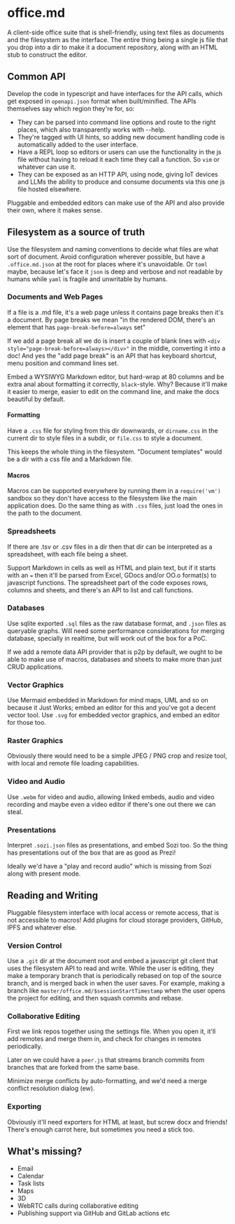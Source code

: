 # office.md

A client-side office suite that is shell-friendly, using text files as
documents and the filesystem as the interface. The entire thing being a single
js file that you drop into a dir to make it a document repository, along with
an HTML stub to construct the editor.

## Common API

Develop the code in typescript and have interfaces for the API calls, which
get exposed in `openapi.json` format when built/minified. The APIs themselves
say which region they're for, so:

* They can be parsed into command line options and route to the right places,
  which also transparently works with --help.
* They're tagged with UI hints, so adding new document handling code is
  automatically added to the user interface.
* Have a REPL loop so editors or users can use the functionality in the js
  file without having to reload it each time they call a function. So `vim`
  or whatever can use it.
* They can be exposed as an HTTP API, using node, giving IoT devices and LLMs
  the ability to produce and consume documents via this one js file hosted
  elsewhere.

Pluggable and embedded editors can make use of the API and also provide their
own, where it makes sense.

## Filesystem as a source of truth

Use the filesystem and naming conventions to decide what files are what sort
of document. Avoid configuration wherever possible, but have a
`.office.md.json` at the root for places where it's unavoidable. Or `toml`
maybe, because let's face it `json` is deep and verbose and not readable
by humans while `yaml` is fragile and unwritable by humans.

### Documents and Web Pages

If a file is a .md file, it's a web page unless it contains page breaks then
it's a document. By page breaks we mean "in the rendered DOM, there's an
element that has `page-break-before=always` set"

If we add a page break all we do is insert a couple of blank lines with 
`<div style="page-break-before=always></div>"` in the middle, converting it
into a doc! And yes the "add page break" is an API that has keyboard shortcut,
menu position and command lines set.

Embed a WYSIWYG Markdown editor, but hard-wrap at 80 columns and be extra anal
about formatting it correctly, `black`-style. Why? Because it'll make it
easier to merge, easier to edit on the command line, and make the docs
beautiful by default.

#### Formatting

Have a `.css` file for styling from this dir downwards, or `dirname.css` in the
current dir to style files in a subdir, or `file.css` to style a document.

This keeps the whole thing in the filesystem. "Document templates" would be a
dir with a css file and a Markdown file.

#### Macros

Macros can be supported everywhere by running them in a `require('vm')` sandbox
so they don't have access to the filesystem like the main application does. Do
the same thing as with `.css` files, just load the ones in the path to the
document.

### Spreadsheets

If there are .tsv or .csv files in a dir then that dir can be interpreted as a
spreadsheet, with each file being a sheet.

Support Markdown in cells as well as HTML and plain text, but if it starts with
an `=` then it'll be parsed from Excel, GDocs and/or OO.o format(s) to
javascript functions. The spreadsheet part of the code exposes rows, columns
and sheets, and there's an API to list and call functions.

### Databases

Use sqlite exported `.sql` files as the raw database format, and `.json` files
as queryable graphs. Will need some performance considerations for merging
database, specially in realtime, but will work out of the box for a PoC.

If we add a remote data API provider that is p2p by default, we ought to be
able to make use of macros, databases and sheets to make more than just CRUD
applications.

### Vector Graphics

Use Mermaid embedded in Markdown for mind maps, UML and so on because it Just
Works; embed an editor for this and you've got a decent vector tool. Use
`.svg` for embedded vector graphics, and embed an editor for those too.

### Raster Graphics

Obviously there would need to be a simple JPEG / PNG crop and resize tool,
with local and remote file loading capabilities.

### Video and Audio

Use `.webm` for video and audio, allowing linked embeds, audio and video
recording and maybe even a video editor if there's one out there we can steal.

### Presentations

Interpret `.sozi.json` files as presentations, and embed Sozi too. So the thing
has presentations out of the box that are as good as Prezi!

Ideally we'd have a "play and record audio" which is missing from Sozi along
with present mode.

## Reading and Writing

Pluggable filesystem interface with local access or remote access, that is not
accessible to macros! Add plugins for cloud storage providers, GitHub, IPFS
and whatever else.

### Version Control

Use a `.git` dir at the document root and embed a javascript git client that
uses the filesystem API to read and write. While the user is editing, they
make a temporary branch that is periodically rebased on top of the source
branch, and is merged back in when the user saves. For example, making a branch
like `master/office.md/$sessionStartTimestamp` when the user opens the project
for editing, and then squash commits and rebase.

### Collaborative Editing

First we link repos together using the settings file. When you open it, it'll
add remotes and merge them in, and check for changes in remotes periodically.

Later on we could have a `peer.js` that streams branch commits from branches that
are forked from the same base.

Minimize merge conflicts by auto-formatting, and we'd need a merge conflict
resolution dialog (ew).

### Exporting

Obviously it'll need exporters for HTML at least, but screw docx and friends!
There's enough carrot here, but sometimes you need a stick too.

## What's missing?

* Email
* Calendar
* Task lists
* Maps
* 3D
* WebRTC calls during collaborative editing
* Publishing support via GitHub and GitLab actions etc
